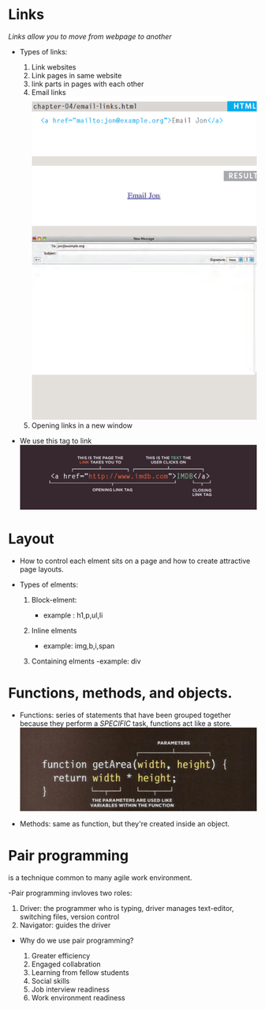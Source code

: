 # **Links**
*Links allow you to move from webpage to another*
- Types of links:
  
   1. Link websites
   2. Link pages in same website
   3. link parts in pages with each other
   4. Email links
     ![img](img/mail.PNG)
   5. Opening links in a new window
   

- We use this tag to link 
  ![img](img/img1.PNG)


# **Layout**
- How to control each elment sits on a page and how to create attractive page layouts.


- Types of elments:
  
    1. Block-elment:
       - example :
          h1,p,ul,li

    2. Inline elments
       - example:
          img,b,i,span

    3. Containing elments
      -example:
         div


# **Functions, methods, and objects.**

- Functions: series of statements that have been grouped together because they perform a *SPECIFIC* task, functions act like a store.
  ![link](img/fun.PNG)

- Methods: same as function, but they're created inside an object.


# **Pair programming**
 
is a technique common to many agile work environment.

-Pair programming invloves two roles:
 1. Driver: the programmer who is typing, driver manages text-editor, switching files, version control
 2. Navigator: guides the driver


* Why do we use pair programming?
  
   1. Greater efficiency
   2. Engaged collabration
   3. Learning from fellow students
   4. Social skills
   5. Job interview readiness
   6. Work environment readiness